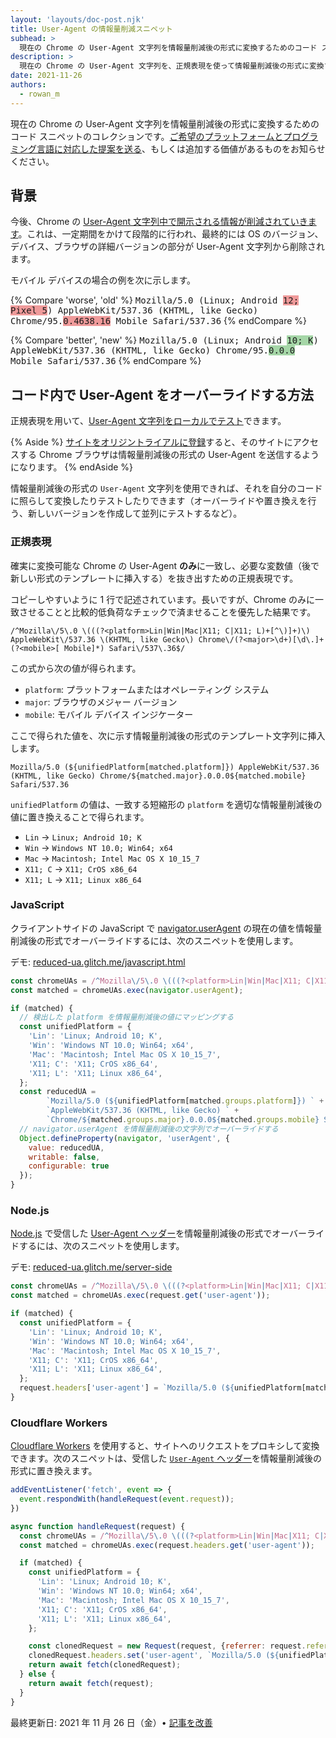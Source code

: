 ```yaml
---
layout: 'layouts/doc-post.njk'
title: User-Agent の情報量削減スニペット
subhead: >
  現在の Chrome の User-Agent 文字列を情報量削減後の形式に変換するためのコード スニペットです。
description: >
  現在の Chrome の User-Agent 文字列を、正規表現を使って情報量削減後の形式に変換することで、あなたのサイトやサービスが情報量削減後の形式で正常に動作するかをテストしてください。
date: 2021-11-26
authors:
  - rowan_m
---
```


現在の Chrome の User-Agent
文字列を情報量削減後の形式に変換するためのコード
スニペットのコレクションです。[ご希望のプラットフォームとプログラミング言語に対応した提案を送る](https://github.com/GoogleChrome/developer.chrome.com//blob/main/site/en/docs/privacy-sandbox/user-agent/snippets/index.md)、もしくは追加する価値があるものをお知らせください。

## 背景

今後、Chrome の [User-Agent 文字列中で開示される情報が削減されていきます](/docs/privacy-sandbox/user-agent/)。これは、一定期間をかけて段階的に行われ、最終的には
OS のバージョン、デバイス、ブラウザの詳細バージョンの部分が User-Agent
文字列から削除されます。

モバイル デバイスの場合の例を次に示します。

{% Compare 'worse', 'old' %} <span style="font-family: monospace">Mozilla/5.0
(Linux; Android <span style="background: #ef9a9a">12; Pixel 5</span>)
AppleWebKit/537.36 (KHTML, like Gecko) Chrome/95.<span  style="background:
#ef9a9a">0.4638.16</span> Mobile Safari/537.36</span> {% endCompare %}

{% Compare 'better', 'new' %} <span style="font-family: monospace">Mozilla/5.0
(Linux; Android <span style="background: #a5d6a7">10; K</span>)
AppleWebKit/537.36 (KHTML, like Gecko) Chrome/95.<span style="background:
#a5d6a7">0.0.0</span> Mobile Safari/537.36</span> {% endCompare %}

## コード内で User-Agent をオーバーライドする方法

正規表現を用いて、[User-Agent 文字列をローカルでテスト](/docs/privacy-sandbox/user-agent/#test-locally)できます。

{% Aside %}
[サイトをオリジントライアルに登録](/blog/user-agent-reduction-origin-trial/)すると、そのサイトにアクセスする
Chrome ブラウザは情報量削減後の形式の User-Agent を送信するようになります。
{% endAside %}

情報量削減後の形式の `User-Agent` 文字列を使用できれば、それを自分のコードに照らして変換したりテストしたりできます（オーバーライドや置き換えを行う、新しいバージョンを作成して並列にテストするなど）。

### 正規表現

確実に変換可能な Chrome の User-Agent **のみ**に一致し、必要な変数値（後で新しい形式のテンプレートに挿入する）を抜き出すための正規表現です。

コピーしやすいように 1 行で記述されています。長いですが、Chrome
のみに一致させることと比較的低負荷なチェックで済ませることを優先した結果です。

```text
/^Mozilla\/5\.0 \(((?<platform>Lin|Win|Mac|X11; C|X11; L)+[^\)]+)\) AppleWebKit\/537.36 \(KHTML, like Gecko\) Chrome\/(?<major>\d+)[\d\.]+(?<mobile>[ Mobile]*) Safari\/537\.36$/
```

この式から次の値が得られます。

- `platform`: プラットフォームまたはオペレーティング システム
- `major`: ブラウザのメジャー バージョン
- `mobile`: モバイル デバイス インジケーター

ここで得られた値を、次に示す情報量削減後の形式のテンプレート文字列に挿入します。

```text
Mozilla/5.0 (${unifiedPlatform[matched.platform]}) AppleWebKit/537.36 (KHTML, like Gecko) Chrome/${matched.major}.0.0.0${matched.mobile} Safari/537.36
```

`unifiedPlatform` の値は、一致する短縮形の `platform` を適切な情報量削減後の値に置き換えることで得られます。

- `Lin` → `Linux; Android 10; K`
- `Win` → `Windows NT 10.0; Win64; x64`
- `Mac` → `Macintosh; Intel Mac OS X 10_15_7`
- `X11; C` → `X11; CrOS x86_64`
- `X11; L` → `X11; Linux x86_64`

### JavaScript

クライアントサイドの JavaScript で [navigator.userAgent](https://developer.mozilla.org/docs/Web/API/Navigator/userAgent) の現在の値を情報量削減後の形式でオーバーライドするには、次のスニペットを使用します。

デモ: [reduced-ua.glitch.me/javascript.html](https://reduced-ua.glitch.me/javascript.html)

```javascript
const chromeUAs = /^Mozilla\/5\.0 \(((?<platform>Lin|Win|Mac|X11; C|X11; L)+[^\)]+)\) AppleWebKit\/537.36 \(KHTML, like Gecko\) Chrome\/(?<major>\d+)[\d\.]+(?<mobile>[ Mobile]*) Safari\/537\.36$/;
const matched = chromeUAs.exec(navigator.userAgent);

if (matched) {
  // 検出した platform を情報量削減後の値にマッピングする
  const unifiedPlatform = {
    'Lin': 'Linux; Android 10; K',
    'Win': 'Windows NT 10.0; Win64; x64',
    'Mac': 'Macintosh; Intel Mac OS X 10_15_7',
    'X11; C': 'X11; CrOS x86_64',
    'X11; L': 'X11; Linux x86_64',
  };
  const reducedUA =
        `Mozilla/5.0 (${unifiedPlatform[matched.groups.platform]}) ` +
        `AppleWebKit/537.36 (KHTML, like Gecko) ` +
        `Chrome/${matched.groups.major}.0.0.0${matched.groups.mobile} Safari/537.36`
  // navigator.userAgent を情報量削減後の文字列でオーバーライドする
  Object.defineProperty(navigator, 'userAgent', {
    value: reducedUA,
    writable: false,
    configurable: true
  });
}
```

### Node.js

[Node.js](https://nodejs.org/) で受信した [User-Agent ヘッダー](https://developer.mozilla.org/docs/Web/HTTP/Headers/User-Agent)を情報量削減後の形式でオーバーライドするには、次のスニペットを使用します。

デモ: [reduced-ua.glitch.me/server-side](https://reduced-ua.glitch.me/server-side)

```javascript
const chromeUAs = /^Mozilla\/5\.0 \(((?<platform>Lin|Win|Mac|X11; C|X11; L)+[^\)]+)\) AppleWebKit\/537.36 \(KHTML, like Gecko\) Chrome\/(?<major>\d+)[\d\.]+(?<mobile>[ Mobile]*) Safari\/537\.36$/;
const matched = chromeUAs.exec(request.get('user-agent'));

if (matched) {
  const unifiedPlatform = {
    'Lin': 'Linux; Android 10; K',
    'Win': 'Windows NT 10.0; Win64; x64',
    'Mac': 'Macintosh; Intel Mac OS X 10_15_7',
    'X11; C': 'X11; CrOS x86_64',
    'X11; L': 'X11; Linux x86_64',
  };
  request.headers['user-agent'] = `Mozilla/5.0 (${unifiedPlatform[matched.groups.platform]}) AppleWebKit/537.36 (KHTML, like Gecko) Chrome/${matched.groups.major}.0.0.0${matched.groups.mobile} Safari/537.36`;
}
```

### Cloudflare Workers

[Cloudflare Workers](https://developers.cloudflare.com/workers/) を使用すると、サイトへのリクエストをプロキシして変換できます。次のスニペットは、受信した [`User-Agent` ヘッダー](https://developer.mozilla.org/docs/Web/HTTP/Headers/User-Agent)を情報量削減後の形式に置き換えます。

```javascript
addEventListener('fetch', event => {
  event.respondWith(handleRequest(event.request));
})

async function handleRequest(request) {
  const chromeUAs = /^Mozilla\/5\.0 \(((?<platform>Lin|Win|Mac|X11; C|X11; L)+[^\)]+)\) AppleWebKit\/537.36 \(KHTML, like Gecko\) Chrome\/(?<major>\d+)[\d\.]+(?<mobile>[ Mobile]*) Safari\/537\.36$/;
  const matched = chromeUAs.exec(request.headers.get('user-agent'));

  if (matched) {
    const unifiedPlatform = {
      'Lin': 'Linux; Android 10; K',
      'Win': 'Windows NT 10.0; Win64; x64',
      'Mac': 'Macintosh; Intel Mac OS X 10_15_7',
      'X11; C': 'X11; CrOS x86_64',
      'X11; L': 'X11; Linux x86_64',
    };

    const clonedRequest = new Request(request, {referrer: request.referrer});
    clonedRequest.headers.set('user-agent', `Mozilla/5.0 (${unifiedPlatform[matched.groups.platform]}) AppleWebKit/537.36 (KHTML, like Gecko) Chrome/${matched.groups.major}.0.0.0${matched.groups.mobile} Safari/537.36`);
    return await fetch(clonedRequest);
  } else {
    return await fetch(request);
  }
}
```

最終更新日: 2021 年 11 月 26 日（金）• [記事を改善](https://github.com/GoogleChrome/developer.chrome.com//blob/main/site/en/docs/privacy-sandbox/user-agent/snippets/index.md)
